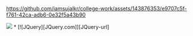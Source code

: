
https://github.com/iamsujalkr/college-work/assets/143876353/e9707c5f-f761-42ca-adb6-0e32f5a43b90

<img src="https://www.php.net/images/logos/new-php-logo.svg">
* [![JQuery][JQuery.com]][JQuery-url]
